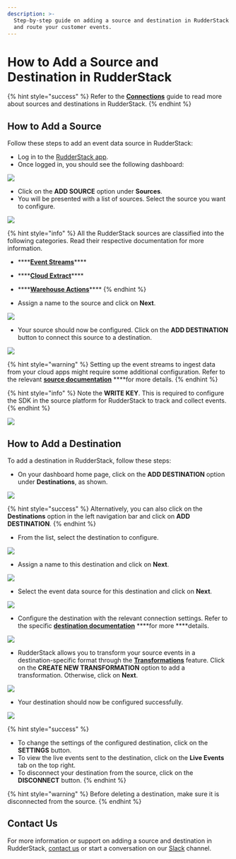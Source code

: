 ```yaml
---
description: >-
  Step-by-step guide on adding a source and destination in RudderStack to track
  and route your customer events.
---
```


# How to Add a Source and Destination in RudderStack

{% hint style="success" %}
Refer to the [**Connections**](./) guide to read more about sources and destinations in RudderStack.
{% endhint %}

## How to Add a Source

Follow these steps to add an event data source in RudderStack:

* Log in to the [RudderStack app](https://app.rudderlabs.com/login).
* Once logged in, you should see the following dashboard:

![](../.gitbook/assets/1%20%2820%29.png)

* Click on the **ADD SOURCE** option under **Sources**.
* You will be presented with a list of sources. Select the source you want to configure.

![](../.gitbook/assets/2%20%2825%29.png)

{% hint style="info" %}
All the RudderStack sources are classified into the following categories. Read their respective documentation for more information.

* \*\*\*\*[**Event Streams**](../stream-sources/)\*\*\*\*
* \*\*\*\*[**Cloud Extract**](../cloud-extract-sources/)\*\*\*\*
* \*\*\*\*[**Warehouse Actions**](../warehouse-actions/)\*\*\*\*
{% endhint %}

* Assign a name to the source and click on **Next**.

![](../.gitbook/assets/3%20%2822%29.png)

* Your source should now be configured. Click on the **ADD DESTINATION** button to connect this source to a destination.

![](../.gitbook/assets/4%20%2822%29.png)

{% hint style="warning" %}
Setting up the event streams to ingest data from your cloud apps might require some additional configuration. Refer to the relevant [**source documentation**](../stream-sources/rudderstack-event-streams/) ****for more details.
{% endhint %}

{% hint style="info" %}
Note the **WRITE KEY**. This is required to configure the SDK in the source platform for RudderStack to track and collect events.
{% endhint %}

![](../.gitbook/assets/screen-shot-2021-05-19-at-4.23.46-pm.png)

## How to Add a Destination

To add a destination in RudderStack, follow these steps:

* On your dashboard home page, click on the **ADD DESTINATION** option under **Destinations**, as shown. 

![](../.gitbook/assets/1%20%2821%29.png)

{% hint style="success" %}
Alternatively, you can also click on the **Destinations** option in the left navigation bar and click on **ADD DESTINATION**.
{% endhint %}

* From the list, select the destination to configure.

![](../.gitbook/assets/screen-shot-2021-05-19-at-4.53.08-pm.png)

* Assign a name to this destination and click on **Next**.

![](../.gitbook/assets/screen-shot-2021-05-19-at-4.54.15-pm.png)

* Select the event data source for this destination and click on **Next**.

![](../.gitbook/assets/screen-shot-2021-05-19-at-4.54.45-pm.png)

* Configure the destination with the relevant connection settings. Refer to the specific [**destination documentation**](../destinations/) ****for more ****details. 

![](../.gitbook/assets/screen-shot-2021-05-19-at-4.55.08-pm.png)

* RudderStack allows you to transform your source events in a destination-specific format through the [**Transformations**](../adding-a-new-user-transformation-in-rudderstack/) feature. Click on the **CREATE NEW TRANSFORMATION** option to add a transformation. Otherwise, click on **Next**. 

![](../.gitbook/assets/screen-shot-2021-05-19-at-5.01.56-pm.png)

* Your destination should now be configured successfully.

![](../.gitbook/assets/screen-shot-2021-05-19-at-5.07.08-pm.png)

{% hint style="success" %}
* To change the settings of the configured destination, click on the **SETTINGS** button. 
* To view the live events sent to the destination, click on the **Live Events** tab on the top right. 
* To disconnect your destination from the source, click on the **DISCONNECT** button.
{% endhint %}

{% hint style="warning" %}
Before deleting a destination, make sure it is disconnected from the source.
{% endhint %}

## Contact Us

For more information or support on adding a source and destination in RudderStack, [contact us](mailto:%20docs@rudderstack.com) or start a conversation on our [Slack](https://resources.rudderstack.com/join-rudderstack-slack) channel.

